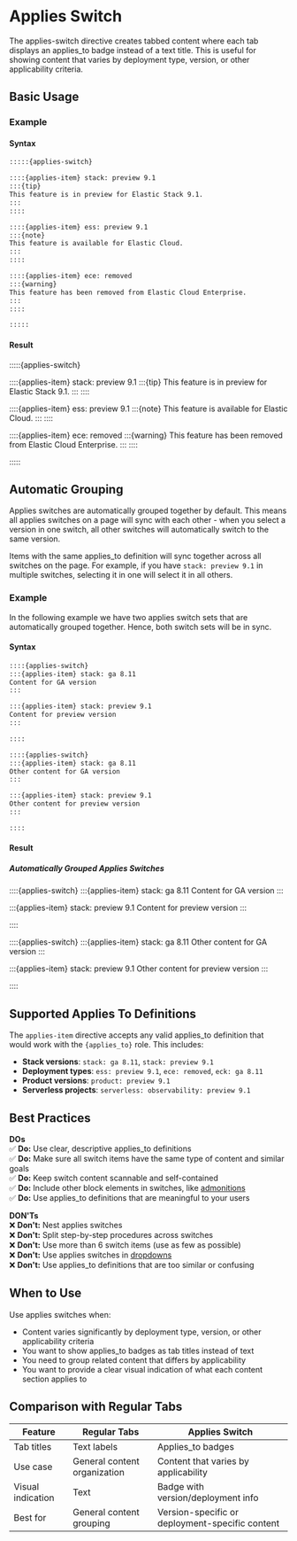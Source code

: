 # Applies Switch

The applies-switch directive creates tabbed content where each tab displays an applies_to badge instead of a text title. This is useful for showing content that varies by deployment type, version, or other applicability criteria.

## Basic Usage

### Example

#### Syntax

```markdown
:::::{applies-switch}

::::{applies-item} stack: preview 9.1
:::{tip}
This feature is in preview for Elastic Stack 9.1.
:::
::::

::::{applies-item} ess: preview 9.1
:::{note}
This feature is available for Elastic Cloud.
:::
::::

::::{applies-item} ece: removed
:::{warning}
This feature has been removed from Elastic Cloud Enterprise.
:::
::::

:::::
```

#### Result

:::::{applies-switch}

::::{applies-item} stack: preview 9.1
:::{tip}
This feature is in preview for Elastic Stack 9.1.
:::
::::

::::{applies-item} ess: preview 9.1
:::{note}
This feature is available for Elastic Cloud.
:::
::::

::::{applies-item} ece: removed
:::{warning}
This feature has been removed from Elastic Cloud Enterprise.
:::
::::

:::::

## Automatic Grouping

Applies switches are automatically grouped together by default. This means all applies switches on a page will sync with each other - when you select a version in one switch, all other switches will automatically switch to the same version.

Items with the same applies_to definition will sync together across all switches on the page. For example, if you have `stack: preview 9.1` in multiple switches, selecting it in one will select it in all others.

### Example

In the following example we have two applies switch sets that are automatically grouped together.
Hence, both switch sets will be in sync.

#### Syntax

```markdown
::::{applies-switch}
:::{applies-item} stack: ga 8.11
Content for GA version
:::

:::{applies-item} stack: preview 9.1
Content for preview version
:::

::::

::::{applies-switch}
:::{applies-item} stack: ga 8.11
Other content for GA version
:::

:::{applies-item} stack: preview 9.1
Other content for preview version
:::

::::
```

#### Result

##### Automatically Grouped Applies Switches

::::{applies-switch}
:::{applies-item} stack: ga 8.11
Content for GA version
:::

:::{applies-item} stack: preview 9.1
Content for preview version
:::

::::

::::{applies-switch}
:::{applies-item} stack: ga 8.11
Other content for GA version
:::

:::{applies-item} stack: preview 9.1
Other content for preview version
:::

::::

## Supported Applies To Definitions

The `applies-item` directive accepts any valid applies_to definition that would work with the `{applies_to}` role. This includes:

- **Stack versions**: `stack: ga 8.11`, `stack: preview 9.1`
- **Deployment types**: `ess: preview 9.1`, `ece: removed`, `eck: ga 8.11`
- **Product versions**: `product: preview 9.1`
- **Serverless projects**: `serverless: observability: preview 9.1`

## Best Practices

**DOs**<br>
✅ **Do:** Use clear, descriptive applies_to definitions<br>
✅ **Do:** Make sure all switch items have the same type of content and similar goals<br>
✅ **Do:** Keep switch content scannable and self-contained<br>
✅ **Do:** Include other block elements in switches, like [admonitions](admonitions.md)<br>
✅ **Do:** Use applies_to definitions that are meaningful to your users

**DON'Ts**<br>
❌ **Don't:** Nest applies switches<br>
❌ **Don't:** Split step-by-step procedures across switches<br>
❌ **Don't:** Use more than 6 switch items (use as few as possible)<br>
❌ **Don't:** Use applies switches in [dropdowns](dropdowns.md)<br>
❌ **Don't:** Use applies_to definitions that are too similar or confusing

## When to Use

Use applies switches when:

- Content varies significantly by deployment type, version, or other applicability criteria
- You want to show applies_to badges as tab titles instead of text
- You need to group related content that differs by applicability
- You want to provide a clear visual indication of what each content section applies to

## Comparison with Regular Tabs

| Feature | Regular Tabs | Applies Switch |
|---------|--------------|----------------|
| Tab titles | Text labels | Applies_to badges |
| Use case | General content organization | Content that varies by applicability |
| Visual indication | Text | Badge with version/deployment info |
| Best for | General content grouping | Version-specific or deployment-specific content |

